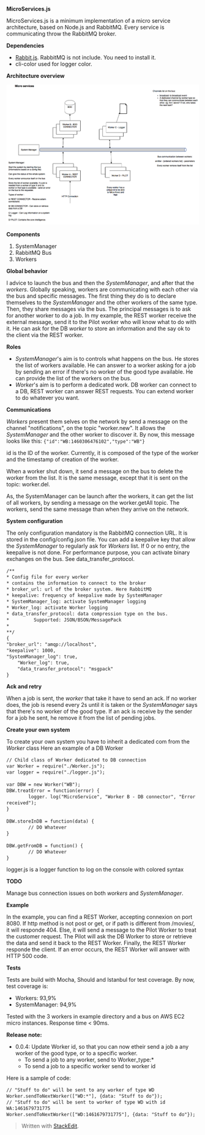 **MicroServices.js**

MicroServices.js is a minimum implementation of a micro service architecture, based on Node.js and RabbitMQ.
Every service is communicating throw the RabbitMQ broker.

**Dependencies**

 -  [Rabbit.js](http://www.squaremobius.net/rabbit.js/). RabbitMQ is not include. You need to install it.
 - cli-color used for logger color.

**Architecture overview**

![Architecture](https://raw.githubusercontent.com/kobe1980/MicroServices/master/doc/archi.png)

**Components**

 1. SystemManager
 2. RabbitMQ Bus
 3. Workers

**Global behavior**

I advice to launch the bus and then the *SystemManager*, and after that the *workers*.
Globally speaking, workers are communicating with each other via the bus and specific messages. 
The first thing they do is to declare themselves to the *SystemManager* and the other workers of the same type.
Then, they share messages via the bus. The principal messages is to ask for another worker to do a job.
In my example, the REST worker receive the external message, send it to the Pilot worker who will know what to do with it. He can ask for the DB *worker* to store an information and the say ok to the client via the REST worker.

**Roles**

 - *SystemManager*'s aim is to controls what happens on the bus. He stores the list of workers available. He can answer to a worker asking for a job by sending an error if there's no worker of the good type available. He can provide the list of the workers on the bus.
 - *Worker*'s aim is to perform a dedicated work. DB worker can connect to a DB, REST worker can answer REST requests. You can extend worker to do whatever you want.

**Communications**

*Workers* present them selves on the network by send a message on the channel "notifications", on the topic "worker.new". It allows the *SystemManager* and the other worker to discover it.
By now, this message looks like this:
`{"id":"WB:1460306476102","type":"WB"}`

id is the ID of the worker. 
Currently, it is composed of the type of the worker and the timestamp of creation of the worker.

When a worker shut down, it send a message on the bus to delete the worker from the list. It is the same message, except that it is sent on the topic: worker.del.

As, the SystemManager can be launch after the workers, it can get the list of all workers, by sending a message on the worker.getAll topic. The workers, send the same message than when they arrive on the network.

**System configuration**

The only configuration mandatory is the RabbitMQ connection URL. It is stored in the config/config.json file.
You can add a keepalive key that allow the *SystemManager* to regularly ask for *Workers* list. If 0 or no entry, the keepalive is not done.
For performance purpose, you can activate binary exchanges on the bus. See data_transfer_protocol.

    /**
	* Config file for every worker 
	* contains the information to connect to the broker
	* broker_url: url of the broker system. Here RabbitMQ
	* keepalive: frequency of keepalive made by SystemManager
	* SystemManager_log: activate SystemManager logging
	* Worker_log: activate Worker logging
	* data_transfer_protocol: data compression type on the bus. 
	*         Supported: JSON/BSON/MessagePack
	* 
	**/ 
	{
	"broker_url": "amqp://localhost",
	"keepalive": 1000,
	"SystemManager_log": true,
        "Worker_log": true,
        "data_transfer_protocol": "msgpack"
	}



**Ack and retry**

When a job is sent, the *worker* that take it have to send an ack. If no worker does, the job is resend every 2s until it is taken or the *SystemManager* says that there's no worker of the good type.
If an ack is receive by the sender for a job he sent, he remove it from the list of pending jobs. 

**Create your own system**

To create your own system you have to inherit a dedicated com from the *Worker* class
Here an example of a DB Worker

    // Child class of Worker dedicated to DB connection
    var Worker = require("./Worker.js");
    var logger = require("./logger.js");
    
    var DBW = new Worker("WB");
    DBW.treatError = function(error) {
            logger. log("MicroService", "Worker B - DB connector", "Error received");
    }
    
    DBW.storeInDB = function(data) {
            // DO Whatever
    }
    
    DBW.getFromDB = function() {
            // DO Whatever
    }
    
    
   logger.js is a logger function to log on the console with colored syntax

**TODO**

Manage bus connection issues on both *workers* and *SystemManager*.

**Example**

In the example, you can find a REST Worker, accepting connexion on port 8080.
If http method is not post or get, or if path is different from /movies/, it will responde 404.
Else, it will send a message to the Pilot Worker to treat the customer request.
The Pilot will ask the DB Worker to store or retrieve the data and send it back to the REST Worker.
Finally, the REST Worker responde the client.
If an error occurs, the REST Worker will answer with HTTP 500 code.

**Tests**

Tests are build with Mocha, Should and Istanbul for test coverage.
By now, test coverage is:

 - Workers: 93,9%
 - SystemManager: 94,9%

Tested with the 3 workers in example directory and a bus on AWS EC2 micro instances. Response time < 90ms.

**Release note:**

 - 0.0.4: Update Worker id, so that you can now etheir send a job a any worker of the good type, or to a specific worker. 
	 - To send a job to any worker, send to Worker_type:*
	 - To send a job to a specific worker send to worker id

Here is a sample of code:

    // "Stuff to do" will be sent to any worker of type WD
    Worker.sendToNextWorker(["WD:*"], {data: "Stuff to do"});
    // "Stuff to do" will be sent to worker of type WD with id WA:1461679731775
    Worker.sendToNextWorker(["WD:1461679731775"], {data: "Stuff to do"});
      

> Written with [StackEdit](https://stackedit.io/).